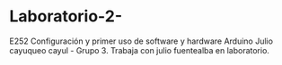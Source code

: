 # Laboratorio-2-
 E252  Configuración y primer uso de software y hardware Arduino
Julio cayuqueo cayul - Grupo 3.
Trabaja con julio fuentealba en laboratorio. 
